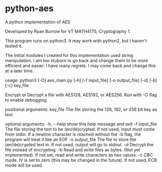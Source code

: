 # python-aes
A python implementation of AES

Developed by Ryan Burrow for VT MATH4175, Cryptography 1.

This program runs on python3. It may work with python2, but I haven't tested it.

The initial modules I created for this implementation used string manipulation.
I am too stuborn to go back and change them to be more efficient and easier.
I have many regrets.
I may come back and change this at a later time.

usage: python3 [-O] aes_main.py [-h] [-f input_file] [-o output_file] [-d] [-b] [-c]
                   key_file

Encrypt or Decrypt a file with AES128, AES192, or AES256. Run with -O flag to
enable debugging

positional arguments:
  key_file        The file storing the 128, 192, or 256 bit key as text

optional arguments:
  -h, --help      show this help message and exit
  -f input_file   The file storing the text to be (en/de)crypted.
                  If not used, input must come from stdin.
                  If a newline character is reached without the -b flag,
                  the program will treat it like an EOF
  -o output_file  The file to store the (en/de)crypted text in.
                  If not used, output will go to stdout.
  -d              Decrypt the file instead of encrypting.
  -b              Read and write files as bytes. (Not yet implemented).
                  If not set, read and write characters as hex values.
  -c              CBC mode. IV is set to zero (this may be changed
                  in the future).
                  If not used, ECB mode will be used.